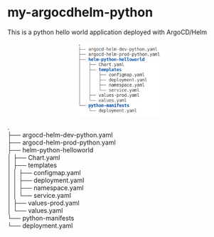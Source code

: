 # my-argocdhelm-python
This is a python hello world application deployed with ArgoCD/Helm


<p align="center">
<img  width="40%" height= "40%" src=images/argocdhelm-tree.png alt="Full Airflow Diagram">
</p>

. <br />
├── argocd-helm-dev-python.yaml <br />
├── argocd-helm-prod-python.yaml <br />
├── helm-python-helloworld <br />
│   ├── Chart.yaml <br />
│   ├── templates <br />
│   │   ├── configmap.yaml <br />
│   │   ├── deployment.yaml <br />
│   │   ├── namespace.yaml <br />
│   │   └── service.yaml <br />
│   ├── values-prod.yaml <br />
│   └── values.yaml <br />
└── python-manifests <br />
    └── deployment.yaml <br />
